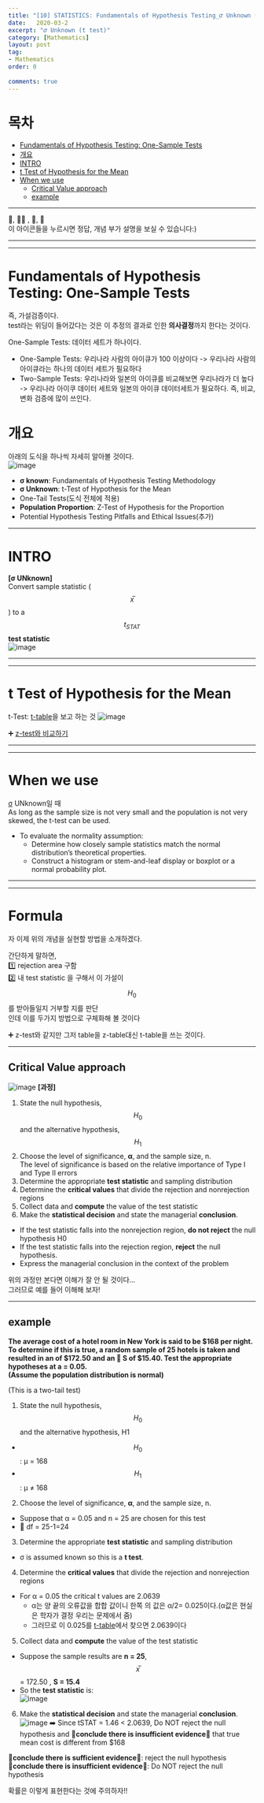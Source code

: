 ```yaml
---
title: "[10] STATISTICS: Fundamentals of Hypothesis Testing_𝜎 Unknown (t test)"
date:   2020-03-2
excerpt: "𝜎 Unknown (t test)"
category: [Mathematics]
layout: post
tag:
- Mathematics
order: 0 
 
comments: true
---
```


# 목차
- [Fundamentals of Hypothesis Testing: One-Sample Tests](#fundamentals-of-hypothesis-testing--one-sample-tests)
- [개요](#개요)
- [INTRO](#intro)
- [t Test of Hypothesis for the Mean](#t-test-of-hypothesis-for-the-mean)
- [When we use](#when-we-use)
  * [Critical Value approach](#critical-value-approach)
  * [example](#example)










---


 
👀, 🤷‍♀️ , 📜, 📝    
이 아이콘들을 누르시면 정답, 개념 부가 설명을 보실 수 있습니다:)



---
----


# Fundamentals of Hypothesis Testing: One-Sample Tests
즉, 가설검증이다.     
test라는 위딩이 들어갔다는 것은 이 추정의 결과로 인한 **의사결정**까지 한다는 것이다.     

One-Sample Tests: 데이터 세트가 하나이다.      
* One-Sample Tests: 우리나라 사람의 아이큐가 100 이상이다 -> 우리나라 사람의 아이큐라는 하나의 데이터 세트가 필요하다     
* Two-Sample Tests: 우리나라와 일본의 아이큐를 비교해보면 우리나라가 더 높다 -> 우리나라 아이쿠 데이터 세트와 일본의 아이큐 데이터세트가 필요하다. 즉, 비교, 변화 검증에 많이 쓰인다.             


# 개요
아래의 도식을 하나씩 자세히 알아볼 것이다.    
![image](https://user-images.githubusercontent.com/76824611/139967586-711a758e-4e95-4c37-8e9a-32d3ae13b142.png)
* **σ known**: Fundamentals of Hypothesis Testing Methodology           
* **σ Unknown**: t-Test of Hypothesis for the Mean      
* One-Tail Tests(도식 전체에 적용)     
* **Population Proportion**: Z-Test of Hypothesis for the Proportion     
* Potential Hypothesis Testing Pitfalls and Ethical Issues(추가)   


-------

# INTRO
**[σ UNknown]**     
Convert sample statistic ($$x ̅ $$) to a $$t_{STAT}$$ **test statistic**   
![image](https://user-images.githubusercontent.com/76824611/144471294-cbbd28ec-6433-4f38-9faf-8a91dad3a60c.png)




------
-----

# t Test of Hypothesis for the Mean    
t-Test: [t-table](https://www.sjsu.edu/faculty/gerstman/StatPrimer/t-table.pdf)을 보고 하는 것
![image](https://user-images.githubusercontent.com/76824611/144471967-96505e47-9f5c-456a-9961-c0a63805cc20.png)

➕ [z-test와 비교하기](https://yerimoh.github.io/MATH10/#z-test-of-hypothesis-for-the-mean)


----
----


# When we use
[σ](https://yerimoh.github.io/MATH7/#the-normal-distribution) UNknown일 때     
As long as the sample size is not very small and the population is not very skewed, the t-test can be used.
* To evaluate the normality assumption:
  * Determine how closely sample statistics match the normal distribution’s theoretical properties.
  * Construct a histogram or stem-and-leaf display or boxplot or a normal probability plot.



----
----

# Formula
자 이제 위의 개념을 실현할 방법을 소개하겠다.      

간단하게 말하면,   
1️⃣ rejection area 구함    
2️⃣ 내 test statistic 을 구해서 이 가설이 $$H_0$$를 받아들일지 거부할 지를 판단     
인데 이를 두가지 방법으로 구체화해 볼 것이다  

➕ z-test와 같지만 그저 table을 z-table대신 t-table을 쓰는 것이다.  

----


## Critical Value approach    
![image](https://user-images.githubusercontent.com/76824611/140003700-cf46d3d1-5215-465e-a202-eb3f65f5ae1e.png)
**[과정]**        
1) State the null hypothesis, $$H_0$$ and the alternative hypothesis, $$H_1$$          
2) Choose the level of significance, **α**, and the sample size, n.     
The level of significance is based on the relative importance of Type I and Type II errors    
3) Determine the appropriate **test statistic** and sampling distribution        
4) Determine the **critical values** that divide the rejection and nonrejection regions    
5) Collect data and **compute** the value of the test statistic           
6) Make the **statistical decision** and state the managerial **conclusion**.         
* If the test statistic falls into the nonrejection region, **do not reject** the null hypothesis H0    
* If the test statistic falls into the rejection region, **reject** the null hypothesis.       
* Express the managerial conclusion in the context of the problem    

위의 과정만 본다면 이해가 잘 안 될 것이다...    
그러므로 예를 들어 이해해 보자!    



-----


## example

**The average cost of a hotel room in New York is said to be $168 per night. To determine if this is true, a random sample of 25 hotels is taken and resulted in an of $172.50 and an 📌 S of $15.40. Test the appropriate hypotheses at a = 0.05.**     
**(Assume the population distribution is normal)**        


(This is a two-tail test)  

1) State the null hypothesis, $$H_0$$ and the alternative hypothesis, H1 
* $$H_0$$: μ = 168     
* $$H_1$$: μ ≠ 168        

2) Choose the level of significance, **α**, and the sample size, n.     
* Suppose that α = 0.05 and n = 25 are chosen for this test    
* 📌 df = 25-1=24     

3) Determine the appropriate **test statistic** and sampling distribution      
* σ is assumed known so this is a **t test**.      

4) Determine the **critical values** that divide the rejection and nonrejection regions         
* For α = 0.05 the critical t values are 2.0639      
  * α는 양 끝의 오류값을 합합 값이니 한쪽 의 값은 α/2= 0.025이다.(α값은 현실은 학자가 결정 우리는 문제에서 줌)     
  * 그러므로 이 0.025를 [t-table](https://www.sjsu.edu/faculty/gerstman/StatPrimer/t-table.pdf)에서 찾으면 2.0639이다    


5) Collect data and **compute** the value of the test statistic     
* Suppose the sample results are  **n = 25**, $$x ̅ $$ = 172.50 , **S = 15.4**              
* So the **test statistic** is:   
![image](https://user-images.githubusercontent.com/76824611/144474456-96879c50-2f0f-4f7e-86a3-9e26f54977a9.png)


6) Make the **statistical decision** and state the managerial **conclusion**.     
![image](https://user-images.githubusercontent.com/76824611/144475477-ec0210d0-2831-45f3-89f3-289aaf6c851c.png) 
➡️ Since tSTAT = 1.46 < 2.0639, Do NOT reject the null hypothesis and 📌**conclude there is insufficient evidence**📌 that true mean cost is different from $168     
    

📌**conclude there is sufficient evidence**📌: reject the null hypothesis        
📌**conclude there is insufficient evidence**📌: Do NOT reject the null hypothesis      

확률은 이렇게 표현한다는 것에 주의하자!! 









